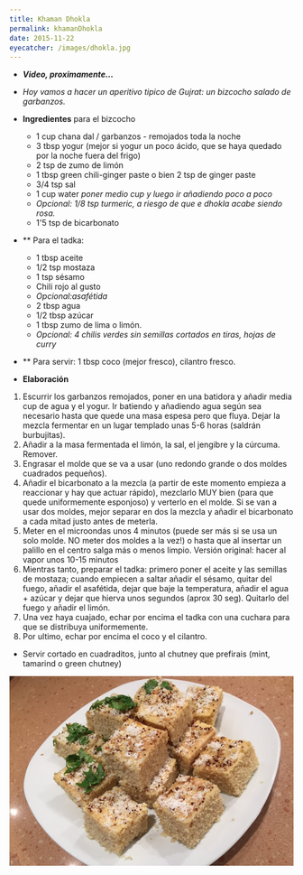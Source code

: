 ```yaml
---
title: Khaman Dhokla
permalink: khamanDhokla
date: 2015-11-22
eyecatcher: /images/dhokla.jpg
---
```


* _**Video, proximamente...**_


* _Hoy vamos a hacer un aperitivo tipico de Gujrat: un bizcocho salado de garbanzos._

* **Ingredientes** para el bizcocho
  * 1 cup chana dal / garbanzos - remojados toda la noche
  * 3 tbsp yogur (mejor si yogur un poco ácido, que se haya quedado por la noche fuera del frigo)
  * 2 tsp de zumo de limón
  * 1 tbsp green chili-ginger paste o bien 2 tsp de ginger paste
  * 3/4 tsp sal
  * 1 cup water _poner medio cup y luego ir añadiendo poco a poco_
  * _Opcional: 1/8 tsp turmeric, a riesgo de que e dhokla acabe siendo rosa._
  * 1'5 tsp de bicarbonato

* ** Para el tadka: 
    * 1 tbsp aceite
    * 1/2 tsp mostaza  
    * 1 tsp sésamo 
    * Chili rojo al gusto
    * _Opcional:asafétida_
    * 2 tbsp agua 
    * 1/2 tbsp azúcar
    * 1 tbsp zumo de lima o limón. 
    * _Opcional: 4 chilis verdes sin semillas cortados en tiras, hojas de curry_

* ** Para servir: 1 tbsp coco (mejor fresco), cilantro fresco.


* **Elaboración**

1. Escurrir los garbanzos remojados, poner en una batidora y añadir media cup de agua y el yogur. Ir batiendo y añadiendo agua según sea necesario hasta que quede una masa espesa pero que fluya. Dejar la mezcla fermentar en un lugar templado unas 5-6 horas (saldrán burbujitas).
2. Añadir a la masa fermentada el limón, la sal, el jengibre y la cúrcuma. Remover.
3. Engrasar el molde que se va a usar (uno redondo grande o dos moldes cuadrados pequeños).
4. Añadir el bicarbonato a la mezcla (a partir de este momento empieza a reaccionar y hay que actuar rápido), mezclarlo MUY bien (para que quede uniformemente esponjoso) y verterlo en el molde. Si se van a usar dos moldes, mejor separar en dos la mezcla y añadir el bicarbonato a cada mitad justo antes de meterla.
5. Meter en el microondas unos 4 minutos (puede ser más si se usa un solo molde. NO meter dos moldes a la vez!) o hasta que al insertar un palillo en el centro salga más o menos limpio. Versión original: hacer al vapor unos 10-15 minutos
6. Mientras tanto, preparar el tadka: primero poner el aceite y las semillas de mostaza; cuando empiecen a saltar añadir el sésamo, quitar del fuego, añadir el asafétida, dejar que baje la temperatura, añadir el agua + azúcar y dejar que hierva unos segundos (aprox 30 seg). Quitarlo del fuego y añadir el limón.
7. Una vez haya cuajado, echar por encima el tadka con una cuchara para que se distribuya uniformemente.
8. Por ultimo, echar por encima el coco y el cilantro.

* Servir cortado en cuadraditos, junto al chutney que prefirais (mint, tamarind o green chutney) 

![KhamanDhokla](/images/dhokla.jpg)

